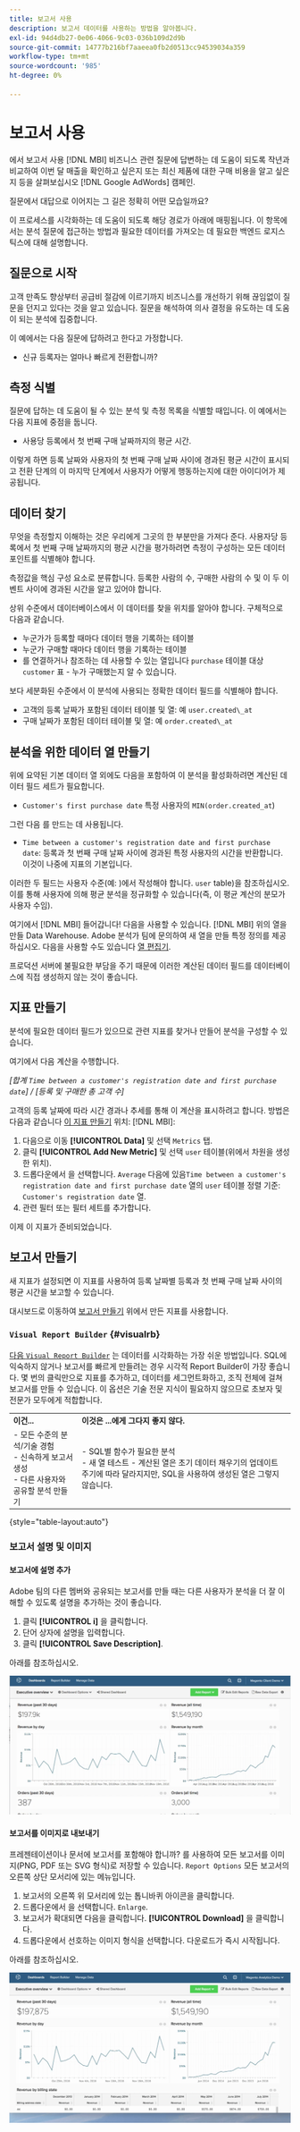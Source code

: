 ```yaml
---
title: 보고서 사용
description: 보고서 데이터를 사용하는 방법을 알아봅니다.
exl-id: 94d4db27-0e06-4066-9c03-036b109d2d9b
source-git-commit: 14777b216bf7aaeea0fb2d0513cc94539034a359
workflow-type: tm+mt
source-wordcount: '985'
ht-degree: 0%

---
```


# 보고서 사용

에서 보고서 사용 [!DNL MBI] 비즈니스 관련 질문에 답변하는 데 도움이 되도록 작년과 비교하여 이번 달 매출을 확인하고 싶은지 또는 최신 제품에 대한 구매 비용을 알고 싶은지 등을 살펴보십시오 [!DNL Google AdWords] 캠페인.

질문에서 대답으로 이어지는 그 길은 정확히 어떤 모습일까요?

이 프로세스를 시각화하는 데 도움이 되도록 해당 경로가 아래에 매핑됩니다. 이 항목에서는 분석 질문에 접근하는 방법과 필요한 데이터를 가져오는 데 필요한 백엔드 로지스틱스에 대해 설명합니다.

## 질문으로 시작

고객 만족도 향상부터 공급비 절감에 이르기까지 비즈니스를 개선하기 위해 끊임없이 질문을 던지고 있다는 것을 알고 있습니다. 질문을 해석하여 의사 결정을 유도하는 데 도움이 되는 분석에 집중합니다.

이 예에서는 다음 질문에 답하려고 한다고 가정합니다.

* 신규 등록자는 얼마나 빠르게 전환합니까?

## 측정 식별

질문에 답하는 데 도움이 될 수 있는 분석 및 측정 목록을 식별할 때입니다. 이 예에서는 다음 지표에 중점을 둡니다.

* 사용당 등록에서 첫 번째 구매 날짜까지의 평균 시간.

이렇게 하면 등록 날짜와 사용자의 첫 번째 구매 날짜 사이에 경과된 평균 시간이 표시되고 전환 단계의 이 마지막 단계에서 사용자가 어떻게 행동하는지에 대한 아이디어가 제공됩니다.

## 데이터 찾기

무엇을 측정할지 이해하는 것은 우리에게 그곳의 한 부분만을 가져다 준다. 사용자당 등록에서 첫 번째 구매 날짜까지의 평균 시간을 평가하려면 측정이 구성하는 모든 데이터 포인트를 식별해야 합니다.

측정값을 핵심 구성 요소로 분류합니다. 등록한 사람의 수, 구매한 사람의 수 및 이 두 이벤트 사이에 경과된 시간을 알고 있어야 합니다.

상위 수준에서 데이터베이스에서 이 데이터를 찾을 위치를 알아야 합니다. 구체적으로 다음과 같습니다.

* 누군가가 등록할 때마다 데이터 행을 기록하는 테이블
* 누군가 구매할 때마다 데이터 행을 기록하는 테이블
* 를 연결하거나 참조하는 데 사용할 수 있는 열입니다 `purchase` 테이블 대상 `customer` 표 - 누가 구매했는지 알 수 있습니다.

보다 세분화된 수준에서 이 분석에 사용되는 정확한 데이터 필드를 식별해야 합니다.

* 고객의 등록 날짜가 포함된 데이터 테이블 및 열: 예 `user.created\_at`
* 구매 날짜가 포함된 데이터 테이블 및 열: 예 `order.created\_at`

## 분석을 위한 데이터 열 만들기

위에 요약된 기본 데이터 열 외에도 다음을 포함하여 이 분석을 활성화하려면 계산된 데이터 필드 세트가 필요합니다.

* `Customer's first purchase date` 특정 사용자의 `MIN(order.created_at`)

그런 다음 를 만드는 데 사용됩니다.

* `Time between a customer's registration date and first purchase date`: 등록과 첫 번째 구매 날짜 사이에 경과된 특정 사용자의 시간을 반환합니다. 이것이 나중에 지표의 기본입니다.

이러한 두 필드는 사용자 수준(예: )에서 작성해야 합니다. `user` table)을 참조하십시오. 이를 통해 사용자에 의해 평균 분석을 정규화할 수 있습니다(즉, 이 평균 계산의 분모가 사용자 수임).

여기에서 [!DNL MBI] 들어갑니다! 다음을 사용할 수 있습니다. [!DNL MBI] 위의 열을 만들 Data Warehouse. Adobe 분석가 팀에 문의하여 새 열을 만들 특정 정의를 제공하십시오. 다음을 사용할 수도 있습니다 [열 편집기](../../data-analyst/data-warehouse-mgr/creating-calculated-columns.md).

프로덕션 서버에 불필요한 부담을 주기 때문에 이러한 계산된 데이터 필드를 데이터베이스에 직접 생성하지 않는 것이 좋습니다.

## 지표 만들기

분석에 필요한 데이터 필드가 있으므로 관련 지표를 찾거나 만들어 분석을 구성할 수 있습니다.

여기에서 다음 계산을 수행합니다.


_[합계 `Time between a customer's registration date and first purchase date`] / [등록 및 구매한 총 고객 수]_

고객의 등록 날짜에 따라 시간 경과나 추세를 통해 이 계산을 표시하려고 합니다. 방법은 다음과 같습니다 [이 지표 만들기](../../data-user/reports/ess-manage-data-metrics.md) 위치: [!DNL MBI]:

1. 다음으로 이동 **[!UICONTROL Data]** 및 선택 `Metrics` 탭.
1. 클릭 **[!UICONTROL Add New Metric]** 및 선택 `user` 테이블(위에서 차원을 생성한 위치).
1. 드롭다운에서 을 선택합니다. `Average` 다음에 있음`Time between a customer's registration date and first purchase date` 열의 `user` 테이블 정렬 기준: `Customer's registration date`  열.
1. 관련 필터 또는 필터 세트를 추가합니다.

이제 이 지표가 준비되었습니다.

## 보고서 만들기

새 지표가 설정되면 이 지표를 사용하여 등록 날짜별 등록과 첫 번째 구매 날짜 사이의 평균 시간을 보고할 수 있습니다.

대시보드로 이동하여 [보고서 만들기](../../data-user/reports/ess-manage-data-metrics.md) 위에서 만든 지표를 사용합니다.

### `Visual Report Builder` {#visualrb}

[다음 `Visual Report Builder`](../../data-user/reports/ess-rpt-build-visual.md) 는 데이터를 시각화하는 가장 쉬운 방법입니다. SQL에 익숙하지 않거나 보고서를 빠르게 만들려는 경우 시각적 Report Builder이 가장 좋습니다. 몇 번의 클릭만으로 지표를 추가하고, 데이터를 세그먼트화하고, 조직 전체에 걸쳐 보고서를 만들 수 있습니다. 이 옵션은 기술 전문 지식이 필요하지 않으므로 초보자 및 전문가 모두에게 적합합니다.

|  |  |
|--- |--- |
| **이건...** | **이것은 ...에게 그다지 좋지 않다.** |
| - 모든 수준의 분석/기술 경험<br>- 신속하게 보고서 생성<br>- 다른 사용자와 공유할 분석 만들기 | - SQL별 함수가 필요한 분석<br>- 새 열 테스트 - 계산된 열은 초기 데이터 채우기의 업데이트 주기에 따라 달라지지만, SQL을 사용하여 생성된 열은 그렇지 않습니다. |

{style="table-layout:auto"}

### 보고서 설명 및 이미지

#### 보고서에 설명 추가

Adobe 팀의 다른 멤버와 공유되는 보고서를 만들 때는 다른 사용자가 분석을 더 잘 이해할 수 있도록 설명을 추가하는 것이 좋습니다.

1. 클릭 **[!UICONTROL i]** 을 클릭합니다.
1. 단어 상자에 설명을 입력합니다.
1. 클릭 **[!UICONTROL Save Description]**.

아래를 참조하십시오.

![차트 설명](../../assets/Chart_Description.gif)

#### 보고서를 이미지로 내보내기

프레젠테이션이나 문서에 보고서를 포함해야 합니까? 를 사용하여 모든 보고서를 이미지(PNG, PDF 또는 SVG 형식)로 저장할 수 있습니다. `Report Options` 모든 보고서의 오른쪽 상단 모서리에 있는 메뉴입니다.

1. 보고서의 오른쪽 위 모서리에 있는 톱니바퀴 아이콘을 클릭합니다.
1. 드롭다운에서 을 선택합니다. `Enlarge`.
1. 보고서가 확대되면 다음을 클릭합니다. **[!UICONTROL Download]** 을 클릭합니다.
1. 드롭다운에서 선호하는 이미지 형식을 선택합니다. 다운로드가 즉시 시작됩니다.

아래를 참조하십시오.

![](../../assets/exp-rep-as-image.gif)

